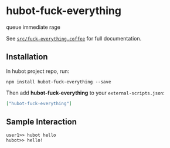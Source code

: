 # hubot-fuck-everything

queue immediate rage

See [`src/fuck-everything.coffee`](src/fuck-everything.coffee) for full documentation.

## Installation

In hubot project repo, run:

`npm install hubot-fuck-everything --save`

Then add **hubot-fuck-everything** to your `external-scripts.json`:

```json
["hubot-fuck-everything"]
```

## Sample Interaction

```
user1>> hubot hello
hubot>> hello!
```
